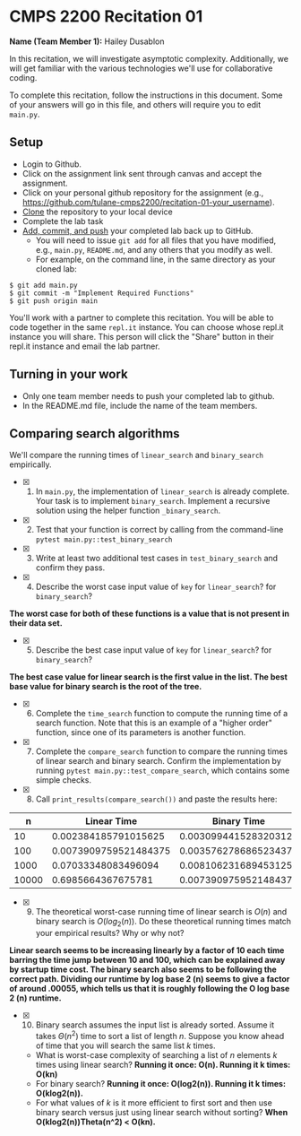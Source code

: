 # CMPS 2200  Recitation 01

**Name (Team Member 1):** Hailey Dusablon 

In this recitation, we will investigate asymptotic complexity. Additionally, we will get familiar with the various technologies we'll use for collaborative coding.

To complete this recitation, follow the instructions in this document. Some of your answers will go in this file, and others will require you to edit `main.py`.


## Setup
- Login to Github.
- Click on the assignment link sent through canvas and accept the assignment.
- Click on your personal github repository for the assignment (e.g., https://github.com/tulane-cmps2200/recitation-01-your_username).
- [Clone](https://docs.github.com/en/github/creating-cloning-and-archiving-repositories/cloning-a-repository-from-github/cloning-a-repository) the repository to your local device
- Complete the lab task 
- [Add, commit, and push](https://docs.github.com/en/github/managing-files-in-a-repository/managing-files-using-the-command-line/adding-a-file-to-a-repository-using-the-command-line) your completed lab back up to GitHub. 
  - You will need to issue `git add` for all files that you have modified, e.g., `main.py`, `README.md`, and any others that you modify as well.
  - For example, on the command line, in the same directory as your cloned lab:
```
$ git add main.py
$ git commit -m "Implement Required Functions"
$ git push origin main
```

You'll work with a partner to complete this recitation. You will be able to code together in the same `repl.it` instance. You can choose whose repl.it instance you will share. This person will click the "Share" button in their repl.it instance and email the lab partner.

## Turning in your work
- Only one team member needs to push your completed lab to github. 
- In the README.md file, include the name of the team members.


## Comparing search algorithms

We'll compare the running times of `linear_search` and `binary_search` empirically.

- [x] 1. In `main.py`, the implementation of `linear_search` is already complete. Your task is to implement `binary_search`. Implement a recursive solution using the helper function `_binary_search`. 

- [x] 2. Test that your function is correct by calling from the command-line `pytest main.py::test_binary_search`

- [x] 3. Write at least two additional test cases in `test_binary_search` and confirm they pass.

- [x] 4. Describe the worst case input value of `key` for `linear_search`? for `binary_search`? 

**The worst case for both of these functions is a value that is not present in their data set.**

- [x] 5. Describe the best case input value of `key` for `linear_search`? for `binary_search`? 

**The best case value for linear search is the first value in the list. The best base value for binary search is the root of the tree.**

- [x] 6. Complete the `time_search` function to compute the running time of a search function. Note that this is an example of a "higher order" function, since one of its parameters is another function.

- [x] 7. Complete the `compare_search` function to compare the running times of linear search and binary search. Confirm the implementation by running `pytest main.py::test_compare_search`, which contains some simple checks.

- [x] 8. Call `print_results(compare_search())` and paste the results here:


 |n|Linear Time|Binary Time|
 |---|---|---|
 |10|0.002384185791015625|0.0030994415283203125|
 |100|0.0073909759521484375|0.0035762786865234375|
 |1000|0.07033348083496094|0.008106231689453125|
 |10000|0.6985664367675781|0.0073909759521484375|

- [x] 9. The theoretical worst-case running time of linear search is $O(n)$ and binary search is $O(log_2(n))$. Do these theoretical running times match your empirical results? Why or why not?

**Linear search seems to be increasing linearly by a factor of 10 each time barring the time jump between 10 and 100, which can be explained away by startup time cost. The binary search also seems to be following the correct path. Dividing our runtime by log base 2 (n) seems to give a factor of around .00055, which tells us that it is roughly following the O log base 2 (n) runtime.**

- [x] 10. Binary search assumes the input list is already sorted. Assume it takes $\Theta(n^2)$ time to sort a list of length $n$. Suppose you know ahead of time that you will search the same list $k$ times.
  + What is worst-case complexity of searching a list of $n$ elements $k$ times using linear search? **Running it once: O(n). Running it k times: O(kn)**
  + For binary search? **Running it once: O(log2(n)). Running it k times: O(klog2(n)).**
  + For what values of $k$ is it more efficient to first sort and then use binary search versus just using linear search without sorting? **When O(klog2(n))Theta(n^2) < O(kn).**
